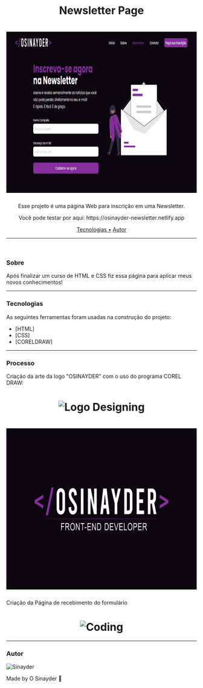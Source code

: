 <h1 align="center">Newsletter Page</h1>

<h1 align="center">
  <img alt="Newsletter" title="Newsletter" src="/imgs/readme.gif" height="425" />
</h1>

<p align="center">Esse projeto é uma página Web para inscrição em uma Newsletter.</p>
<p align="center">Você pode testar por aqui: https://osinayder-newsletter.netlify.app</p>

<p align="center">
 <a href="#tecnologias">Tecnologias •</a> 
 <a href="#autor">Autor</a>
</p>

---

<br>

### Sobre

Após finalizar um curso de HTML e CSS fiz essa página para aplicar meus novos conhecimentos!

---

### Tecnologias

As seguintes ferramentas foram usadas na construção do projeto:

- [HTML]
- [CSS]
- [CORELDRAW]

---

### Processo

Criação da arte da logo "OSINAYDER" com o uso do programa COREL DRAW:

<h1 align="center">
  <img alt="Logo Designing" title="OSINAYDER Designing" src="/imgs/logo-design.gif" height="425" />
</h1>

<h1 align="center">
  <img alt="Logo OSINAYDER" title="OSINAYDER Logo" src="/imgs/logo.jpg" height="425" />
</h1>

Criação da Página de recebimento do formulário

<h1 align="center">
  <img alt="Coding" title="Coding" src="/imgs/coding.gif" height="425" />
</h1>

---

### Autor

<img alt="Sinayder" title="O Sinayder" src="https://avatars.githubusercontent.com/u/72233892?v=4" height="100" width="100" />

Made by O Sinayder 👋
